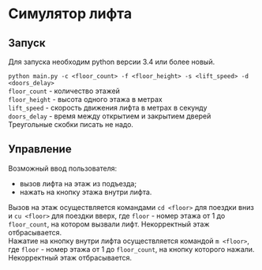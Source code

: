# Симулятор лифта
## Запуск
Для запуска необходим python версии 3.4 или более новый.  

`python main.py -c <floor_count> -f <floor_height> -s <lift_speed> -d <doors_delay>`  
`floor_count` - количество этажей  
`floor_height` - высота одного этажа в метрах  
`lift_speed` - скорость движения лифта в метрах в секунду  
`doors_delay` - время между открытием и закрытием дверей  
Треугольные скобки писать не надо.

## Управление
Возможный ввод пользователя:
- вызов лифта на этаж из подъезда;
- нажать на кнопку этажа внутри лифта.

Вызов на этаж осуществляется командами `cd <floor>` для поездки вниз и `cu <floor>` для поездки вверх, 
где `floor` - номер этажа от 1 до `floor_count`, на котором вызвали лифт. Некорректный этаж отбрасывается.  
Нажатие на кнопку внутри лифта осуществляется командой `m <floor>`, 
где `floor` - номер этажа от 1 до `floor_count`, на кнопку которого нажали. Некорректный этаж отбрасывается.